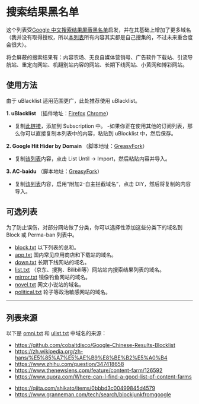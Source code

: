 # 搜索结果黑名单
这个列表受[Google 中文搜索结果屏蔽黑名单](https://github.com/cobaltdisco/Google-Chinese-Results-Blocklist)启发，并在其基础上增加了更多域名（我并没有取得授权，所以[本列表](https://raw.githubusercontent.com/Lehmaning/Search-Results-Blocklist/master/perma-ban.txt)所有内容其实都是自己搜集的，不过未来重合度会很大）。

将会屏蔽的搜索结果有：内容农场、无良自媒体营销号、广告软件下载站、引流导航站、重定向网站、机翻别站内容的网站、长期下线网站、小黄网和博彩网站。

## 使用方法
由于 uBlacklist 适用范围更广，此处推荐使用 uBlacklist。

**1. uBlacklist**
（插件地址：[Firefox](https://addons.mozilla.org/zh-CN/firefox/addon/ublacklist/) [Chrome](https://chrome.google.com/webstore/detail/ublacklist/pncfbmialoiaghdehhbnbhkkgmjanfhe)）
 - 复制[此链接](https://raw.githubusercontent.com/Lehmaning/Search-Results-Blocklist/master/ulist.txt)，添加到 Subscription 中。
 -如果你正在使用其他的订阅列表，那么你可以直接复制本列表中的内容，粘贴到 uBlocklist 中，然后保存。

**2. Google Hit Hider by Domain**
（脚本地址：[GreasyFork](https://greasyfork.org/zh-CN/scripts/1682-google-hit-hider-by-domain-search-filter-block-sites)）
 - 复制[该列表](https://raw.githubusercontent.com/Lehmaning/Search-Results-Blocklist/master/perma-ban.txt)内容，点击 List Until → Import，然后粘贴内容并导入。

**3. AC-baidu**
（脚本地址：[GreasyFork](https://greasyfork.org/zh-CN/scripts/14178-ac-baidu-%E9%87%8D%E5%AE%9A%E5%90%91%E4%BC%98%E5%8C%96%E7%99%BE%E5%BA%A6%E6%90%9C%E7%8B%97%E8%B0%B7%E6%AD%8C%E5%BF%85%E5%BA%94%E6%90%9C%E7%B4%A2-favicon-%E5%8F%8C%E5%88%97)）
 - 复制[该列表](https://raw.githubusercontent.com/Lehmaning/Search-Results-Blocklist/master/perma-ban.txt)内容，启用“附加2-自主拦截域名”，点击 DIY，然后将复制的内容导入。

<!-- 在手机上使用本列表-->

## 可选列表
为了防止误伤，对部分网站做了分类，你可以选择性添加这些分类下的域名到 Block 或 Perma-ban 列表中。
- [block.txt](https://raw.githubusercontent.com/Lehmaning/Search-Results-Blocklist/master/block.txt) 以下列表的总和。
- [app.txt](https://raw.githubusercontent.com/Lehmaning/Search-Results-Blocklist/master/groups/app.txt) 国内常见应用商店和下载站的域名。
- [down.txt](https://raw.githubusercontent.com/Lehmaning/Search-Results-Blocklist/master/groups/down.txt) 长期下线网站的域名。
- [list.txt](https://raw.githubusercontent.com/Lehmaning/Search-Results-Blocklist/master/groups/list.txt) （京东、搜狗、Bilibili等）网站站内搜索结果列表的域名。
- [mirror.txt](https://raw.githubusercontent.com/Lehmaning/Search-Results-Blocklist/master/groups/mirror.txt) 镜像钓鱼网站的域名。
- [novel.txt](https://raw.githubusercontent.com/Lehmaning/Search-Results-Blocklist/master/groups/novel.txt) 网文小说站的域名。
- [political.txt](https://raw.githubusercontent.com/Lehmaning/Search-Results-Blocklist/master/groups/political.txt) 轮子等政治敏感网站的域名。

----

## 列表来源
以下是 [omni.txt](https://raw.githubusercontent.com/Lehmaning/Search-Results-Blocklist/master/omni.txt) 和 [ulist.txt](https://raw.githubusercontent.com/Lehmaning/Search-Results-Blocklist/master/ulist.txt) 中域名的来源：
- https://github.com/cobaltdisco/Google-Chinese-Results-Blocklist
- https://zh.wikipedia.org/zh-hans/%E5%85%A7%E5%AE%B9%E8%BE%B2%E5%A0%B4
- https://www.zhihu.com/question/347418658
- https://www.thenewslens.com/feature/content-farm/126592
- https://www.quora.com/Where-can-I-find-a-good-list-of-content-farms
<!--https://github.com/danny0838/content-farm-terminator/tree/gh-pages--> 
- https://qiita.com/shikato/items/0bbbd3c00499845d4579
- https://www.granneman.com/tech/search/blockjunkfromgoogle
